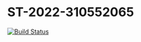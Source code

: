 # ST-2022-310552065

[![Build Status](https://app.travis-ci.com/royyao1997/ST-2022-310552065.svg?branch=main)](https://app.travis-ci.com/royyao1997/ST-2022-310552065)
